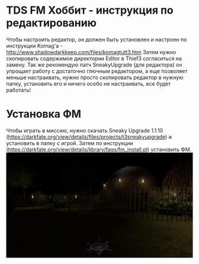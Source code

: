TDS FM Хоббит - инструкция по редактированию
============================================

Чтобы настроить редактор, он должен быть установлен и настроен по инструкции
Komag'a - http://www.shadowdarkkeep.com/files/komagtutt3.htm
Затем нужно скопировать содержимое директории Editor в Thief3
согласиться на замену.
Так же рекомендую патч SneakyUpgrade (для редактора) он упрощает работу
с достаточно глючным редактором, а еще позволяет меньше настраивать, нужно просто скопировать редактор в нужную папку, установить его и ничего особо не настраивать, все будет работать!

Установка ФМ
============
Чтобы играть в миссию, нужно скачать Sneaky Upgrade 1.1.10 (https://darkfate.org/view/details/files/projects/t3sneakyupgrade) и установить в папку с игрой. Затем по инструкции (https://darkfate.org/view/details/library/faqs/fm_install.pl) установить ФМ.
![alt text](intro.jpg "Вход в нору")
